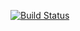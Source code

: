 [![Build Status](https://travis-ci.com/NachoPerez95/workshop.svg?branch=master)](https://travis-ci.com/NachoPerez95/workshop)
